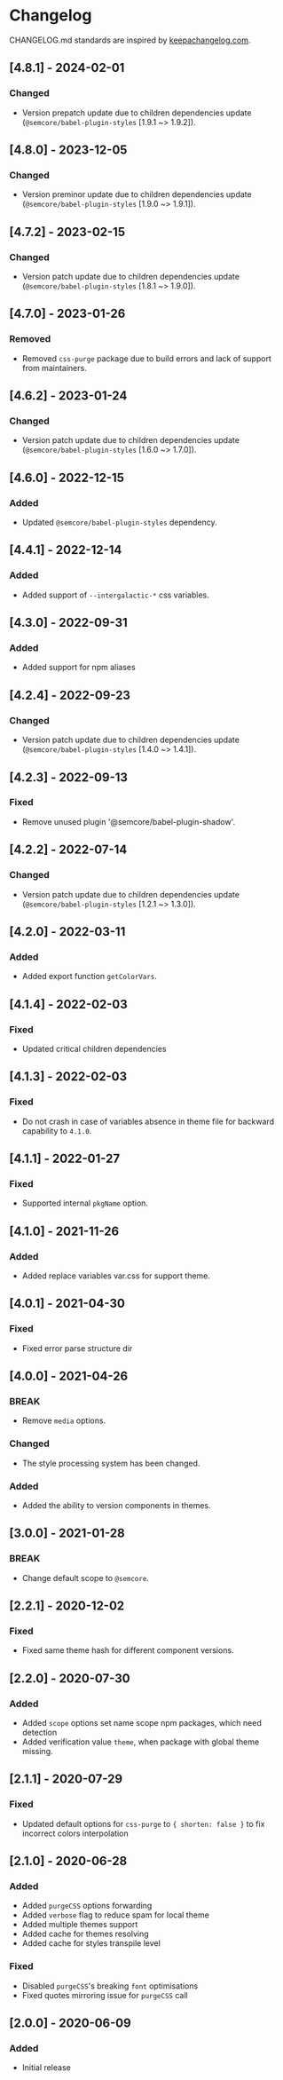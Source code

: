 # Changelog

CHANGELOG.md standards are inspired by [keepachangelog.com](https://keepachangelog.com/en/1.0.0/).

## [4.8.1] - 2024-02-01

### Changed

- Version prepatch update due to children dependencies update (`@semcore/babel-plugin-styles` [1.9.1 ~> 1.9.2]).

## [4.8.0] - 2023-12-05

### Changed

- Version preminor update due to children dependencies update (`@semcore/babel-plugin-styles` [1.9.0 ~> 1.9.1]).

## [4.7.2] - 2023-02-15

### Changed

- Version patch update due to children dependencies update (`@semcore/babel-plugin-styles` [1.8.1 ~> 1.9.0]).

## [4.7.0] - 2023-01-26

### Removed

- Removed `css-purge` package due to build errors and lack of support from maintainers.

## [4.6.2] - 2023-01-24

### Changed

- Version patch update due to children dependencies update (`@semcore/babel-plugin-styles` [1.6.0 ~> 1.7.0]).

## [4.6.0] - 2022-12-15

### Added

- Updated `@semcore/babel-plugin-styles` dependency.

## [4.4.1] - 2022-12-14

### Added

- Added support of `--intergalactic-*` css variables.

## [4.3.0] - 2022-09-31

### Added

- Added support for npm aliases

## [4.2.4] - 2022-09-23

### Changed

- Version patch update due to children dependencies update (`@semcore/babel-plugin-styles` [1.4.0 ~> 1.4.1]).

## [4.2.3] - 2022-09-13

### Fixed

- Remove unused plugin '@semcore/babel-plugin-shadow'.

## [4.2.2] - 2022-07-14

### Changed

- Version patch update due to children dependencies update (`@semcore/babel-plugin-styles` [1.2.1 ~> 1.3.0]).

## [4.2.0] - 2022-03-11

### Added

- Added export function `getColorVars`.

## [4.1.4] - 2022-02-03

### Fixed

- Updated critical children dependencies

## [4.1.3] - 2022-02-03

### Fixed

- Do not crash in case of variables absence in theme file for backward capability to `4.1.0`.

## [4.1.1] - 2022-01-27

### Fixed

- Supported internal `pkgName` option.

## [4.1.0] - 2021-11-26

### Added

- Added replace variables var.css for support theme.

## [4.0.1] - 2021-04-30

### Fixed

- Fixed error parse structure dir

## [4.0.0] - 2021-04-26

### BREAK

- Remove `media` options.

### Changed

- The style processing system has been changed.

### Added

- Added the ability to version components in themes.

## [3.0.0] - 2021-01-28

### BREAK

- Change default scope to `@semcore`.

## [2.2.1] - 2020-12-02

### Fixed

- Fixed same theme hash for different component versions.

## [2.2.0] - 2020-07-30

### Added

- Added `scope` options set name scope npm packages, which need detection
- Added verification value `theme`, when package with global theme missing.

## [2.1.1] - 2020-07-29

### Fixed

- Updated default options for `css-purge` to `{ shorten: false }` to fix incorrect colors interpolation

## [2.1.0] - 2020-06-28

### Added

- Added `purgeCSS` options forwarding
- Added `verbose` flag to reduce spam for local theme
- Added multiple themes support
- Added cache for themes resolving
- Added cache for styles transpile level

### Fixed

- Disabled `purgeCSS`'s breaking `font` optimisations
- Fixed quotes mirroring issue for `purgeCSS` call

## [2.0.0] - 2020-06-09

### Added

- Initial release
